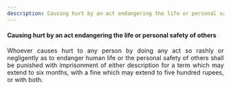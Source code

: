 ```yaml
---
description: Causing hurt by an act endangering the life or personal safety of others
---
```


#### Causing hurt by an act endangering the life or personal safety of others
<div style="text-align: justify">

Whoever causes hurt to any person by doing any act so rashly or negligently as to endanger human life or the personal safety of others shall be punished with imprisonment of either description for a term which may extend to six months, with a fine which may extend to five hundred rupees, or with both.

</div>

